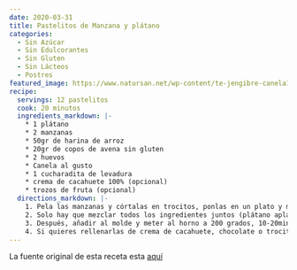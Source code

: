 ```yaml
---
date: 2020-03-31
title: Pastelitos de Manzana y plátano
categories:
  - Sin Azúcar
  - Sin Edulcorantes
  - Sin Gluten
  - Sin Lácteos
  - Postres
featured_image: https://www.natursan.net/wp-content/te-jengibre-canela1.jpg
recipe:
  servings: 12 pastelitos
  cook: 20 minutos
  ingredients_markdown: |-
    * 1 plátano
    * 2 manzanas
    * 50gr de harina de arroz
    * 20gr de copos de avena sin gluten
    * 2 huevos
    * Canela al gusto
    * 1 cucharadita de levadura
    * crema de cacahuete 100% (opcional)
    * trozos de fruta (opcional)
  directions_markdown: |-
    1. Pela las manzanas y córtalas en trocitos, ponlas en un plato y métela al microondas 2 min (sin tapar)
    2. Solo hay que mezclar todos los ingredientes juntos (plátano aplastado con tenedor, manzana asada, levadura, copos de avena, huevos, canela) en una batidora de mano y listo
    3. Después, añadir al molde y meter al horno a 200 grados, 10-20min (previamente calentado) siempre vigilando!!
    4. Si quieres rellenarlas de crema de cacahuete, chocolate o trocitos de fruta, llena los moldes 1/3, pon el relleno y pon 1/3 más de masa (nunca llenes los moldes pequeños más de 2/3)
---
```

La fuente original de esta receta esta [aquí](https://www.instagram.com/p/B3gy5x0FcTy/)  